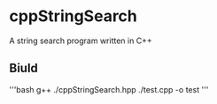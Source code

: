 # cppStringSearch
A string search program written in C++
## Biuld
'''bash
g++ ./cppStringSearch.hpp ./test.cpp -o test
'''
